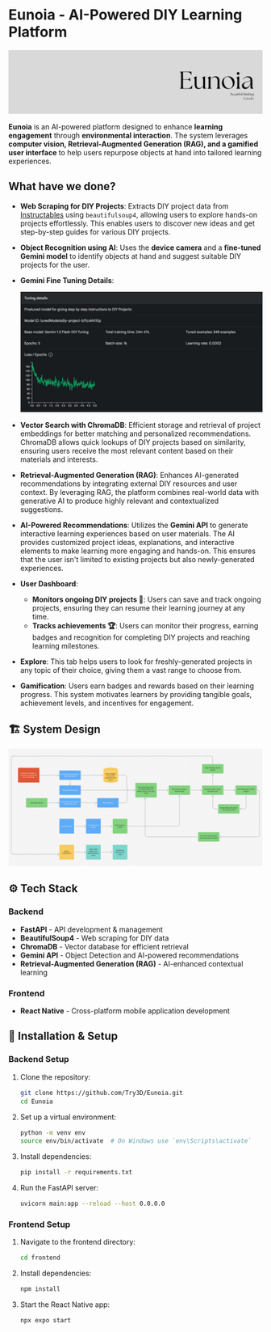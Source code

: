# Eunoia - AI-Powered DIY Learning Platform

![Eunoia](./assets/Banner.png)

**Eunoia** is an AI-powered platform designed to enhance **learning engagement** through **environmental interaction**. The system leverages **computer vision, Retrieval-Augmented Generation (RAG), and a gamified user interface** to help users repurpose objects at hand into tailored learning experiences.

## What have we done?
- **Web Scraping for DIY Projects**: Extracts DIY project data from [Instructables](https://www.instructables.com/) using `beautifulsoup4`, allowing users to explore hands-on projects effortlessly. This enables users to discover new ideas and get step-by-step guides for various DIY projects.

- **Object Recognition using AI**: Uses the **device camera** and a **fine-tuned Gemini model** to identify objects at hand and suggest suitable DIY projects for the user.
- **Gemini Fine Tuning Details**:
  
  ![System Design](./assets/Finetuning_Gemini.jpeg)

- **Vector Search with ChromaDB**: Efficient storage and retrieval of project embeddings for better matching and personalized recommendations. ChromaDB allows quick lookups of DIY projects based on similarity, ensuring users receive the most relevant content based on their materials and interests.

- **Retrieval-Augmented Generation (RAG)**: Enhances AI-generated recommendations by integrating external DIY resources and user context. By leveraging RAG, the platform combines real-world data with generative AI to produce highly relevant and contextualized suggestions.

- **AI-Powered Recommendations**: Utilizes the **Gemini API** to generate interactive learning experiences based on user materials. The AI provides customized project ideas, explanations, and interactive elements to make learning more engaging and hands-on. This ensures that the user isn't limited to existing projects but also newly-generated experiences.

- **User Dashboard**:
   - **Monitors ongoing DIY projects 📌**: Users can save and track ongoing projects, ensuring they can resume their learning journey at any time.
   - **Tracks achievements 🏆**: Users can monitor their progress, earning badges and recognition for completing DIY projects and reaching learning milestones.

- **Explore**: This tab helps users to look for freshly-generated projects in any topic of their choice, giving them a vast range to choose from.

- **Gamification**: Users earn badges and rewards based on their learning progress. This system motivates learners by providing tangible goals, achievement levels, and incentives for engagement.

## 🏗️ System Design

![System Design](./assets/Design.png)

## ⚙️ Tech Stack
### **Backend**
- **FastAPI** - API development & management
- **BeautifulSoup4** - Web scraping for DIY data
- **ChromaDB** - Vector database for efficient retrieval
- **Gemini API** - Object Detection and AI-powered recommendations
- **Retrieval-Augmented Generation (RAG)** - AI-enhanced contextual learning

### **Frontend**
- **React Native** - Cross-platform mobile application development

## 🚀 Installation & Setup
### **Backend Setup**
1. Clone the repository:
   ```sh
   git clone https://github.com/Try3D/Eunoia.git
   cd Eunoia
   ```
2. Set up a virtual environment:
   ```sh
   python -m venv env
   source env/bin/activate  # On Windows use `env\Scripts\activate`
   ```
3. Install dependencies:
   ```sh
   pip install -r requirements.txt
   ```
4. Run the FastAPI server:
   ```sh
   uvicorn main:app --reload --host 0.0.0.0
   ```

### **Frontend Setup**
1. Navigate to the frontend directory:
   ```sh
   cd frontend
   ```
2. Install dependencies:
   ```sh
   npm install
   ```
3. Start the React Native app:
   ```sh
   npx expo start
   ```

   
